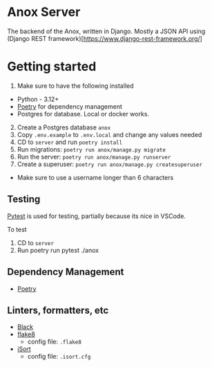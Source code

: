 # Anox Server

The backend of the Anox, written in Django. Mostly a JSON API using (Django REST framework)[https://www.django-rest-framework.org/]

# Getting started

1. Make sure to have the following installed
  * Python - 3.12+
  * [Poetry](https://python-poetry.org/) for dependency management
  * Postgres for database. Local or docker works.
2. Create a Postgres database `anox`
3. Copy `.env.example` to `.env.local` and change any values needed
4. CD to `server` and run `poetry install`
5. Run migrations: `poetry run anox/manage.py migrate`
6. Run the server: `poetry run anox/manage.py runserver`
7. Create a superuser: `poetry run anox/manage.py createsuperuser`
  * Make sure to use a username longer than 6 characters


## Testing

[Pytest](https://docs.pytest.org/en/stable/) is used for testing, partially because its nice in VSCode.

To test
1. CD to `server`
2. Run poetry run pytest ./anox

## Dependency Management

* [Poetry](https://python-poetry.org/)

## Linters, formatters, etc

* [Black](https://black.readthedocs.io/en/stable/index.html)
* [flake8](https://flake8.pycqa.org/en/latest/)
  * config file: `.flake8`
* [iSort](https://pypi.org/project/isort/)
  * config file: `.isort.cfg`
